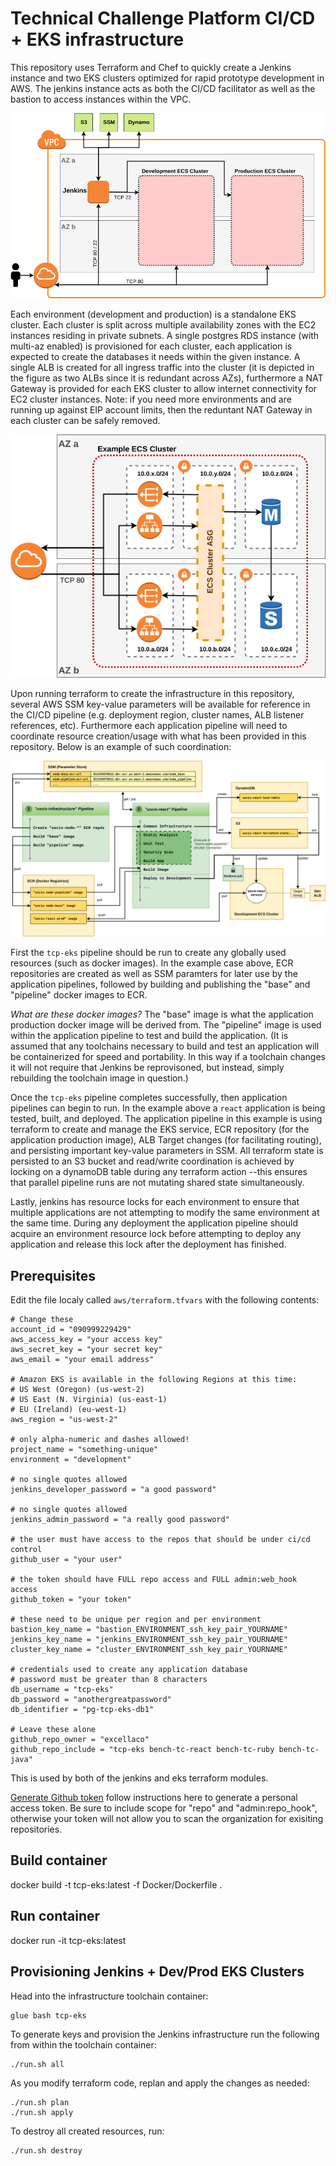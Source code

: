 # Technical Challenge Platform CI/CD + EKS infrastructure

This repository uses Terraform and Chef to quickly create a Jenkins instance and two EKS clusters optimized for rapid prototype development in AWS. The jenkins instance acts as both the CI/CD facilitator as well as the bastion to access instances within the VPC.

![Architecture Overview](./doc/overview.png "Architecture Overview")

Each environment (development and production) is a standalone EKS cluster. Each cluster is split across multiple availability zones with the EC2 instances residing in private subnets. A single postgres RDS instance (with multi-az enabled) is provisioned for each cluster, each application is expected to create the databases it needs within the given instance. A single ALB is created for all ingress traffic into the cluster (it is depicted in the figure as two ALBs since it is redundant across AZs), furthermore a NAT Gateway is provided for each EKS cluster to allow internet connectivity for EC2 cluster instances. Note: if you need more environments and are running up against EIP account limits, then the reduntant NAT Gateway in each cluster can be safely removed.

![EKS Cluster](./doc/eks-cluster.png "EKS Cluster")

Upon running terraform to create the infrastructure in this repository, several AWS SSM key-value parameters will be available for reference in the CI/CD pipeline (e.g. deployment region, cluster names, ALB listener references, etc). Furthermore each application pipeline will need to coordinate resource creation/usage with what has been provided in this repository. Below is an example of such coordination:

![Pipeline Example](./doc/pipeline-flow.png "Pipeline Example")

First the `tcp-eks` pipeline should be run to create any globally used resources (such as docker images). In the example case above, ECR repositories are created as well as SSM paramters for later use by the application pipelines, followed by building and publishing the "base" and "pipeline" docker images to ECR.

*What are these docker images?* The "base" image is what the application production docker image will be derived from. The "pipeline" image is used within the application pipeline to test and build the application. (It is assumed that any toolchains necessary to build and test an application will be containerized for speed and portability. In this way if a toolchain changes it will not require that Jenkins be reprovisoned, but instead, simply rebuilding the toolchain image in question.)

Once the `tcp-eks` pipeline completes successfully, then application pipelines can begin to run. In the example above a `react` application is being tested, built, and deployed. The application pipeline in this example is using terraform to create and manage the EKS service, ECR repository (for the application production image), ALB Target changes (for facilitating routing), and persisting important key-value parameters in SSM. All terraform state is persisted to an S3 bucket and read/write coordination is achieved by locking on a dynamoDB table during any terraform action --this ensures that parallel pipeline runs are not mutating shared state simultaneously.

Lastly, jenkins has resource locks for each environment to ensure that multiple applications are not attempting to modify the same environment at the same time. During any deployment the application pipeline should acquire an environment resource lock before attempting to deploy any application and release this lock after the deployment has finished.


## Prerequisites

Edit the file localy called `aws/terraform.tfvars` with the following contents:

```
# Change these
account_id = "090999229429"
aws_access_key = "your access key"
aws_secret_key = "your secret key"
aws_email = "your email address"

# Amazon EKS is available in the following Regions at this time:
# US West (Oregon) (us-west-2)
# US East (N. Virginia) (us-east-1)
# EU (Ireland) (eu-west-1)
aws_region = "us-west-2"

# only alpha-numeric and dashes allowed!
project_name = "something-unique"
environment = "development"

# no single quotes allowed
jenkins_developer_password = "a good password"

# no single quotes allowed
jenkins_admin_password = "a really good password"

# the user must have access to the repos that should be under ci/cd control
github_user = "your user"

# the token should have FULL repo access and FULL admin:web_hook access
github_token = "your token"

# these need to be unique per region and per environment
bastion_key_name = "bastion_ENVIRONMENT_ssh_key_pair_YOURNAME"
jenkins_key_name = "jenkins_ENVIRONMENT_ssh_key_pair_YOURNAME"
cluster_key_name = "cluster_ENVIRONMENT_ssh_key_pair_YOURNAME"

# credentials used to create any application database
# password must be greater than 8 characters
db_username = "tcp-eks"
db_password = "anothergreatpassword"
db_identifier = "pg-tcp-eks-db1"

# Leave these alone
github_repo_owner = "excellaco"
github_repo_include = "tcp-eks bench-tc-react bench-tc-ruby bench-tc-java"
```

This is used by both of the jenkins and eks terraform modules.

[Generate Github token](https://help.github.com/articles/creating-a-personal-access-token-for-the-command-line/) follow instructions here to generate a personal access token. Be sure to include scope for "repo" and "admin:repo_hook", otherwise your token will not allow you to scan the organization for exisiting repositories.

## Build container

docker build -t tcp-eks:latest -f Docker/Dockerfile .

## Run container

docker run -it tcp-eks:latest

## Provisioning Jenkins + Dev/Prod EKS Clusters

Head into the infrastructure toolchain container:
```
glue bash tcp-eks
```

To generate keys and provision the Jenkins infrastructure run the following from within the toolchain container:

```
./run.sh all
```

As you modify terraform code, replan and apply the changes as needed:

```
./run.sh plan
./run.sh apply
```

To destroy all created resources, run:

```
./run.sh destroy
```
